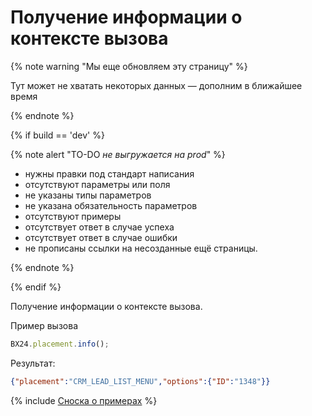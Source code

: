 # Получение информации о контексте вызова

{% note warning "Мы еще обновляем эту страницу" %}

Тут может не хватать некоторых данных — дополним в ближайшее время

{% endnote %}

{% if build == 'dev' %}

{% note alert "TO-DO _не выгружается на prod_" %}

- нужны правки под стандарт написания
- отсутствуют параметры или поля
- не указаны типы параметров
- не указана обязательность параметров
- отсутствуют примеры
- отсутствует ответ в случае успеха
- отсутствует ответ в случае ошибки
- не прописаны ссылки на несозданные ещё страницы.

{% endnote %}

{% endif %}


Получение информации о контексте вызова.

Пример вызова

```js
BX24.placement.info();
```

Результат:

```json
{"placement":"CRM_LEAD_LIST_MENU","options":{"ID":"1348"}}
```

{% include [Сноска о примерах](../../../_includes/examples.md) %}
